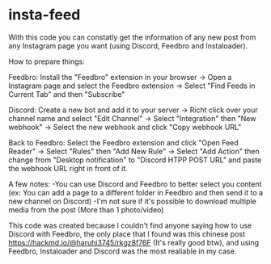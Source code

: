 # insta-feed

With this code you can constatly get the information of any new post from any Instagram page you want (using Discord, Feedbro and Instaloader).


How to prepare things:

Feedbro: Install the "Feedbro" extension in your browser -> Open a Instagram page and select the Feedbro extension -> Select "Find Feeds in Current Tab" and then "Subscribe"

Discord: Create a new bot and add it to your server -> Richt click over your channel name and select "Edit Channel" -> Select "Integration" then "New webhook" -> Select the new webhook and click "Copy webhook URL"

Back to Feedbro: Select the Feedbro extension and click "Open Feed Reader" -> Select "Rules" then "Add New Rule" -> Select "Add Action" then change from "Desktop notification" to "Discord HTPP POST URL" and paste the webhook URL right in front of it.

A few notes:
  -You can use Discord and Feedbro to better select you content (ex: You can add a page to a different folder in Feedbro and then send it     to a new channel on Discord)
  -I'm not sure if it's possible to download multiple media from the post (More than 1 photo/video)

This code was created because I couldn't find anyone saying how to use Discord with Feedbro, the only place that I found was this chinese post https://hackmd.io/@haruhi3745/rkgz8f76F (It's really good btw), and using Feedbro, Instaloader and Discord was the most realiable in my case.
